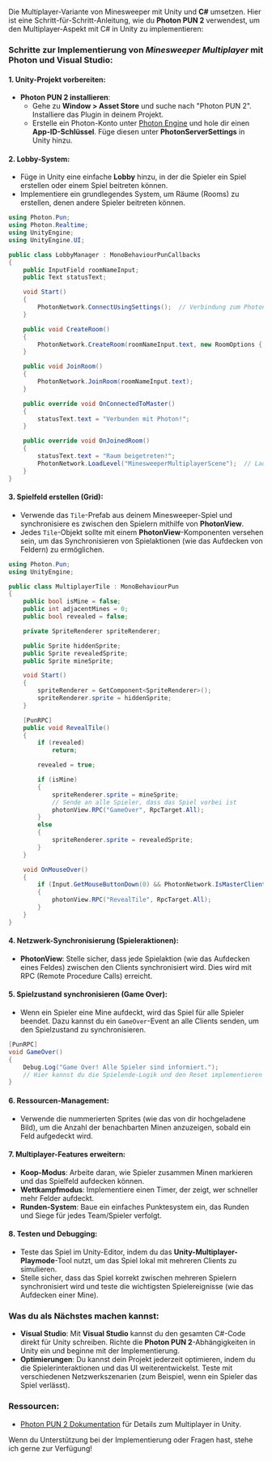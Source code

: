 Die Multiplayer-Variante von Minesweeper mit Unity und **C#** umsetzen. Hier ist eine Schritt-für-Schritt-Anleitung, wie du **Photon PUN 2** verwendest, um den Multiplayer-Aspekt mit C# in Unity zu implementieren:

### Schritte zur Implementierung von *Minesweeper Multiplayer* mit Photon und Visual Studio:

#### 1. **Unity-Projekt vorbereiten**:
   - **Photon PUN 2 installieren**: 
     - Gehe zu **Window > Asset Store** und suche nach "Photon PUN 2". Installiere das Plugin in deinem Projekt.
     - Erstelle ein Photon-Konto unter [Photon Engine](https://www.photonengine.com/) und hole dir einen **App-ID-Schlüssel**. Füge diesen unter **PhotonServerSettings** in Unity hinzu.
   
#### 2. **Lobby-System**:
   - Füge in Unity eine einfache **Lobby** hinzu, in der die Spieler ein Spiel erstellen oder einem Spiel beitreten können.
   - Implementiere ein grundlegendes System, um Räume (Rooms) zu erstellen, denen andere Spieler beitreten können.

```csharp
using Photon.Pun;
using Photon.Realtime;
using UnityEngine;
using UnityEngine.UI;

public class LobbyManager : MonoBehaviourPunCallbacks
{
    public InputField roomNameInput;
    public Text statusText;

    void Start()
    {
        PhotonNetwork.ConnectUsingSettings();  // Verbindung zum Photon-Server herstellen
    }

    public void CreateRoom()
    {
        PhotonNetwork.CreateRoom(roomNameInput.text, new RoomOptions { MaxPlayers = 2 });
    }

    public void JoinRoom()
    {
        PhotonNetwork.JoinRoom(roomNameInput.text);
    }

    public override void OnConnectedToMaster()
    {
        statusText.text = "Verbunden mit Photon!";
    }

    public override void OnJoinedRoom()
    {
        statusText.text = "Raum beigetreten!";
        PhotonNetwork.LoadLevel("MinesweeperMultiplayerScene");  // Lade die Szene
    }
}
```

#### 3. **Spielfeld erstellen (Grid)**:
   - Verwende das `Tile`-Prefab aus deinem Minesweeper-Spiel und synchronisiere es zwischen den Spielern mithilfe von **PhotonView**.
   - Jedes `Tile`-Objekt sollte mit einem **PhotonView**-Komponenten versehen sein, um das Synchronisieren von Spielaktionen (wie das Aufdecken von Feldern) zu ermöglichen.

```csharp
using Photon.Pun;
using UnityEngine;

public class MultiplayerTile : MonoBehaviourPun
{
    public bool isMine = false;
    public int adjacentMines = 0;
    public bool revealed = false;

    private SpriteRenderer spriteRenderer;

    public Sprite hiddenSprite;
    public Sprite revealedSprite;
    public Sprite mineSprite;

    void Start()
    {
        spriteRenderer = GetComponent<SpriteRenderer>();
        spriteRenderer.sprite = hiddenSprite;
    }

    [PunRPC]
    public void RevealTile()
    {
        if (revealed)
            return;

        revealed = true;

        if (isMine)
        {
            spriteRenderer.sprite = mineSprite;
            // Sende an alle Spieler, dass das Spiel vorbei ist
            photonView.RPC("GameOver", RpcTarget.All);
        }
        else
        {
            spriteRenderer.sprite = revealedSprite;
        }
    }

    void OnMouseOver()
    {
        if (Input.GetMouseButtonDown(0) && PhotonNetwork.IsMasterClient)  // Linksklick nur vom Host
        {
            photonView.RPC("RevealTile", RpcTarget.All);
        }
    }
}
```

#### 4. **Netzwerk-Synchronisierung (Spieleraktionen)**:
   - **PhotonView**: Stelle sicher, dass jede Spielaktion (wie das Aufdecken eines Feldes) zwischen den Clients synchronisiert wird. Dies wird mit RPC (Remote Procedure Calls) erreicht.

#### 5. **Spielzustand synchronisieren (Game Over)**:
   - Wenn ein Spieler eine Mine aufdeckt, wird das Spiel für alle Spieler beendet. Dazu kannst du ein `GameOver`-Event an alle Clients senden, um den Spielzustand zu synchronisieren.

```csharp
[PunRPC]
void GameOver()
{
    Debug.Log("Game Over! Alle Spieler sind informiert.");
    // Hier kannst du die Spielende-Logik und den Reset implementieren
}
```

#### 6. **Ressourcen-Management**:
   - Verwende die nummerierten Sprites (wie das von dir hochgeladene Bild), um die Anzahl der benachbarten Minen anzuzeigen, sobald ein Feld aufgedeckt wird.

#### 7. **Multiplayer-Features erweitern**:
   - **Koop-Modus**: Arbeite daran, wie Spieler zusammen Minen markieren und das Spielfeld aufdecken können.
   - **Wettkampfmodus**: Implementiere einen Timer, der zeigt, wer schneller mehr Felder aufdeckt.
   - **Runden-System**: Baue ein einfaches Punktesystem ein, das Runden und Siege für jedes Team/Spieler verfolgt.

#### 8. **Testen und Debugging**:
   - Teste das Spiel im Unity-Editor, indem du das **Unity-Multiplayer-Playmode**-Tool nutzt, um das Spiel lokal mit mehreren Clients zu simulieren.
   - Stelle sicher, dass das Spiel korrekt zwischen mehreren Spielern synchronisiert wird und teste die wichtigsten Spielereignisse (wie das Aufdecken einer Mine).

### Was du als Nächstes machen kannst:
- **Visual Studio**: Mit **Visual Studio** kannst du den gesamten C#-Code direkt für Unity schreiben. Richte die **Photon PUN 2**-Abhängigkeiten in Unity ein und beginne mit der Implementierung.
- **Optimierungen**: Du kannst dein Projekt jederzeit optimieren, indem du die Spielerinteraktionen und das UI weiterentwickelst. Teste mit verschiedenen Netzwerkszenarien (zum Beispiel, wenn ein Spieler das Spiel verlässt).

### Ressourcen:
- [Photon PUN 2 Dokumentation](https://doc.photonengine.com/en-us/pun/current/getting-started/pun-intro) für Details zum Multiplayer in Unity.

Wenn du Unterstützung bei der Implementierung oder Fragen hast, stehe ich gerne zur Verfügung!
